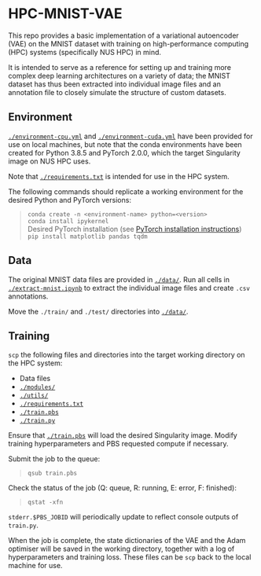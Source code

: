 # HPC-MNIST-VAE  

This repo provides a basic implementation of a variational autoencoder (VAE) on 
the MNIST dataset with training on high-performance computing (HPC) systems 
(specifically NUS HPC) in mind.  

It is intended to serve as a reference for setting up and training more complex 
deep learning architectures on a variety of data; the MNIST dataset has thus 
been extracted into individual image files and an annotation file to closely 
simulate the structure of custom datasets.  

## Environment  

[```./environment-cpu.yml```](./environment-cpu.yml) and 
[```./environment-cuda.yml```](./environment-cuda.yml) have been provided for 
use on local machines, but note that the conda environments have been created 
for Python 3.8.5 and PyTorch 2.0.0, which the target Singularity image on NUS 
HPC uses.  

Note that [```./requirements.txt```](./requirements.txt) is intended for use in 
the HPC system.    

The following commands should replicate a working environment for the desired 
Python and PyTorch versions:  
> ```conda create -n <environment-name> python=<version>```  
> ```conda install ipykernel```  
> Desired PyTorch installation (see 
[PyTorch installation instructions](https://pytorch.org/get-started/previous-versions/))  
> ```pip install matplotlib pandas tqdm```  

## Data  

The original MNIST data files are provided in [```./data/```](./data/). Run all 
cells in [```./extract-mnist.ipynb```](./extract-mnist.ipynb) to extract the 
individual image files and create ```.csv``` annotations.  

Move the ```./train/``` and ```./test/``` directories into 
[```./data/```](./data/).  

## Training  

```scp``` the following files and directories into the target working directory 
on the HPC system:  
* Data files  
* [```./modules/```](./modules/)  
* [```./utils/```](./utils/)  
* [```./requirements.txt```](./requirements.txt)  
* [```./train.pbs```](./train.pbs)
* [```./train.py```](./train.py)  

Ensure that [```./train.pbs```](./train.pbs) will load the desired Singularity 
image. Modify training hyperparameters and PBS requested compute if necessary.  

Submit the job to the queue:  
> ```qsub train.pbs```  

Check the status of the job (Q: queue, R: running, E: error, F: finished):  
> ```qstat -xfn```  

```stderr.$PBS_JOBID``` will periodically update to reflect console outputs of 
```train.py```.  

When the job is complete, the state dictionaries of the VAE and the Adam 
optimiser will be saved in the working directory, together with a log of 
hyperparameters and training loss. These files can be ```scp``` back to the 
local machine for use.  